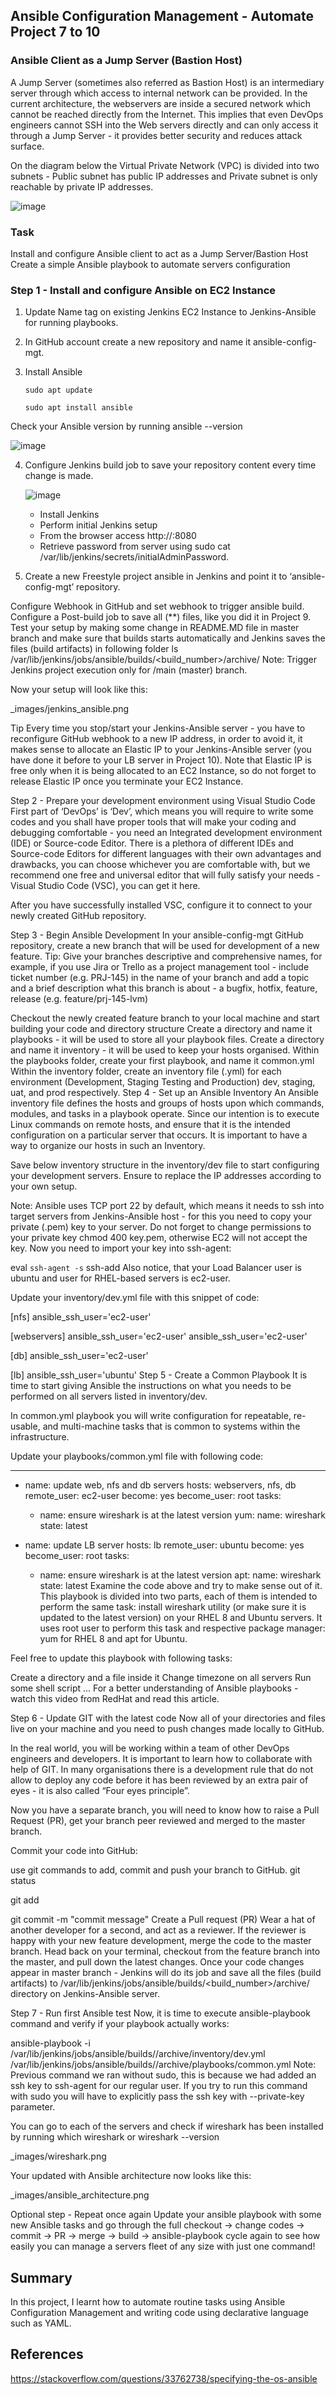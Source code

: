 ## Ansible Configuration Management - Automate Project 7 to 10


### Ansible Client as a Jump Server (Bastion Host)

A Jump Server (sometimes also referred as Bastion Host) is an intermediary server through which access to internal network can be provided. In the current architecture, the webservers are inside a secured network which cannot be reached directly from the Internet. This implies that even DevOps engineers cannot SSH into the Web servers directly and can only access it through a Jump Server - it provides better security and reduces attack surface.

On the diagram below the Virtual Private Network (VPC) is divided into two subnets - Public subnet has public IP addresses and Private subnet is only reachable by private IP addresses.

   ![image](https://user-images.githubusercontent.com/78841364/118401574-32b1cd80-b634-11eb-8ae5-b16730057fae.png)

### Task
Install and configure Ansible client to act as a Jump Server/Bastion Host
Create a simple Ansible playbook to automate servers configuration

### Step 1 - Install and configure Ansible on EC2 Instance

1. Update Name tag on existing Jenkins EC2 Instance to Jenkins-Ansible for running playbooks.

2. In GitHub account create a new repository and name it ansible-config-mgt.

3. Install Ansible
   
       sudo apt update

       sudo apt install ansible

  Check your Ansible version by running ansible --version

 ![image](https://user-images.githubusercontent.com/78841364/118402996-62fc6a80-b63a-11eb-9464-541909f6b750.png)


4. Configure Jenkins build job to save your repository content every time change is made.

   ![image](https://user-images.githubusercontent.com/78841364/118403463-6f81c280-b63c-11eb-8267-809dbbb12168.png)
   
   - Install Jenkins
   - Perform initial Jenkins setup
   - From the browser access http://<Jenkins-Server-Public-IP-Address-or-Public-DNS-Name>:8080
   - Retrieve password from server using sudo cat /var/lib/jenkins/secrets/initialAdminPassword.
      

5. Create a new Freestyle project ansible in Jenkins and point it to ‘ansible-config-mgt’ repository.


Configure Webhook in GitHub and set webhook to trigger ansible build.
Configure a Post-build job to save all (**) files, like you did it in Project 9.
Test your setup by making some change in README.MD file in master branch and make sure that builds starts automatically and Jenkins saves the files (build artifacts) in following folder
ls /var/lib/jenkins/jobs/ansible/builds/<build_number>/archive/
Note: Trigger Jenkins project execution only for /main (master) branch.

Now your setup will look like this:

_images/jenkins_ansible.png

Tip Every time you stop/start your Jenkins-Ansible server - you have to reconfigure GitHub webhook to a new IP address, in order to avoid it, it makes sense to allocate an Elastic IP to your Jenkins-Ansible server (you have done it before to your LB server in Project 10). Note that Elastic IP is free only when it is being allocated to an EC2 Instance, so do not forget to release Elastic IP once you terminate your EC2 Instance.

Step 2 - Prepare your development environment using Visual Studio Code
First part of ‘DevOps’ is ‘Dev’, which means you will require to write some codes and you shall have proper tools that will make your coding and debugging comfortable - you need an Integrated development environment (IDE) or Source-code Editor. There is a plethora of different IDEs and Source-code Editors for different languages with their own advantages and drawbacks, you can choose whichever you are comfortable with, but we recommend one free and universal editor that will fully satisfy your needs - Visual Studio Code (VSC), you can get it here.

After you have successfully installed VSC, configure it to connect to your newly created GitHub repository.

Step 3 - Begin Ansible Development
In your ansible-config-mgt GitHub repository, create a new branch that will be used for development of a new feature.
Tip: Give your branches descriptive and comprehensive names, for example, if you use Jira or Trello as a project management tool - include ticket number (e.g. PRJ-145) in the name of your branch and add a topic and a brief description what this branch is about - a bugfix, hotfix, feature, release (e.g. feature/prj-145-lvm)

Checkout the newly created feature branch to your local machine and start building your code and directory structure
Create a directory and name it playbooks - it will be used to store all your playbook files.
Create a directory and name it inventory - it will be used to keep your hosts organised.
Within the playbooks folder, create your first playbook, and name it common.yml
Within the inventory folder, create an inventory file (.yml) for each environment (Development, Staging Testing and Production) dev, staging, uat, and prod respectively.
Step 4 - Set up an Ansible Inventory
An Ansible inventory file defines the hosts and groups of hosts upon which commands, modules, and tasks in a playbook operate. Since our intention is to execute Linux commands on remote hosts, and ensure that it is the intended configuration on a particular server that occurs. It is important to have a way to organize our hosts in such an Inventory.

Save below inventory structure in the inventory/dev file to start configuring your development servers. Ensure to replace the IP addresses according to your own setup.

Note: Ansible uses TCP port 22 by default, which means it needs to ssh into target servers from Jenkins-Ansible host - for this you need to copy your private (.pem) key to your server. Do not forget to change permissions to your private key chmod 400 key.pem, otherwise EC2 will not accept the key. Now you need to import your key into ssh-agent:

eval `ssh-agent -s`
ssh-add <path-to-private-key>
Also notice, that your Load Balancer user is ubuntu and user for RHEL-based servers is ec2-user.

Update your inventory/dev.yml file with this snippet of code:

[nfs]
<NFS-Server-Private-IP-Address> ansible_ssh_user='ec2-user'

[webservers]
<Web-Server1-Private-IP-Address> ansible_ssh_user='ec2-user'
<Web-Server2-Private-IP-Address> ansible_ssh_user='ec2-user'

[db]
<Database-Private-IP-Address> ansible_ssh_user='ec2-user' 

[lb]
<Load-Balancer-Private-IP-Address> ansible_ssh_user='ubuntu'
Step 5 - Create a Common Playbook
It is time to start giving Ansible the instructions on what you needs to be performed on all servers listed in inventory/dev.

In common.yml playbook you will write configuration for repeatable, re-usable, and multi-machine tasks that is common to systems within the infrastructure.

Update your playbooks/common.yml file with following code:

---
- name: update web, nfs and db servers
  hosts: webservers, nfs, db
  remote_user: ec2-user
  become: yes
  become_user: root
  tasks:
  - name: ensure wireshark is at the latest version
    yum:
      name: wireshark
      state: latest

- name: update LB server
  hosts: lb
  remote_user: ubuntu
  become: yes
  become_user: root
  tasks:
  - name: ensure wireshark is at the latest version
    apt:
      name: wireshark
      state: latest
Examine the code above and try to make sense out of it. This playbook is divided into two parts, each of them is intended to perform the same task: install wireshark utility (or make sure it is updated to the latest version) on your RHEL 8 and Ubuntu servers. It uses root user to perform this task and respective package manager: yum for RHEL 8 and apt for Ubuntu.

Feel free to update this playbook with following tasks:

Create a directory and a file inside it
Change timezone on all servers
Run some shell script
…
For a better understanding of Ansible playbooks - watch this video from RedHat and read this article.

Step 6 - Update GIT with the latest code
Now all of your directories and files live on your machine and you need to push changes made locally to GitHub.

In the real world, you will be working within a team of other DevOps engineers and developers. It is important to learn how to collaborate with help of GIT. In many organisations there is a development rule that do not allow to deploy any code before it has been reviewed by an extra pair of eyes - it is also called “Four eyes principle”.

Now you have a separate branch, you will need to know how to raise a Pull Request (PR), get your branch peer reviewed and merged to the master branch.

Commit your code into GitHub:

use git commands to add, commit and push your branch to GitHub.
git status

git add <selected files>

git commit -m "commit message"
Create a Pull request (PR)
Wear a hat of another developer for a second, and act as a reviewer.
If the reviewer is happy with your new feature development, merge the code to the master branch.
Head back on your terminal, checkout from the feature branch into the master, and pull down the latest changes.
Once your code changes appear in master branch - Jenkins will do its job and save all the files (build artifacts) to /var/lib/jenkins/jobs/ansible/builds/<build_number>/archive/ directory on Jenkins-Ansible server.

Step 7 - Run first Ansible test
Now, it is time to execute ansible-playbook command and verify if your playbook actually works:

ansible-playbook -i /var/lib/jenkins/jobs/ansible/builds/<build-number>/archive/inventory/dev.yml /var/lib/jenkins/jobs/ansible/builds/<build-number>/archive/playbooks/common.yml
Note: Previous command we ran without sudo, this is because we had added an ssh key to ssh-agent for our regular user. If you try to run this command with sudo you will have to explicitly pass the ssh key with --private-key <path-to-private-key> parameter.

You can go to each of the servers and check if wireshark has been installed by running which wireshark or wireshark --version

_images/wireshark.png

Your updated with Ansible architecture now looks like this:

_images/ansible_architecture.png

Optional step - Repeat once again
Update your ansible playbook with some new Ansible tasks and go through the full checkout -> change codes -> commit -> PR -> merge -> build -> ansible-playbook cycle again to see how easily you can manage a servers fleet of any size with just one command!

## Summary

In this project, I learnt how to automate routine tasks using Ansible Configuration Management and writing code using declarative language such as YAML.











## References

https://stackoverflow.com/questions/33762738/specifying-the-os-ansible

